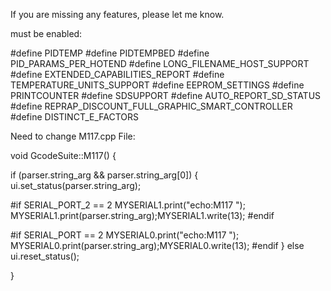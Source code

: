 
If you are missing any features, please let me know.


must be enabled:

#define PIDTEMP
#define PIDTEMPBED
#define PID_PARAMS_PER_HOTEND 
#define LONG_FILENAME_HOST_SUPPORT
#define EXTENDED_CAPABILITIES_REPORT
#define TEMPERATURE_UNITS_SUPPORT
#define EEPROM_SETTINGS 
#define PRINTCOUNTER
#define SDSUPPORT
#define AUTO_REPORT_SD_STATUS
#define REPRAP_DISCOUNT_FULL_GRAPHIC_SMART_CONTROLLER
#define DISTINCT_E_FACTORS

Need to change M117.cpp File:

void GcodeSuite::M117() {

  if (parser.string_arg && parser.string_arg[0])
  { ui.set_status(parser.string_arg);

  #if SERIAL_PORT_2 == 2
   MYSERIAL1.print("echo:M117 "); MYSERIAL1.print(parser.string_arg);MYSERIAL1.write(13);
 #endif

  #if SERIAL_PORT == 2
   MYSERIAL0.print("echo:M117 "); MYSERIAL0.print(parser.string_arg);MYSERIAL0.write(13);
 #endif
}
  else
    ui.reset_status();

}
